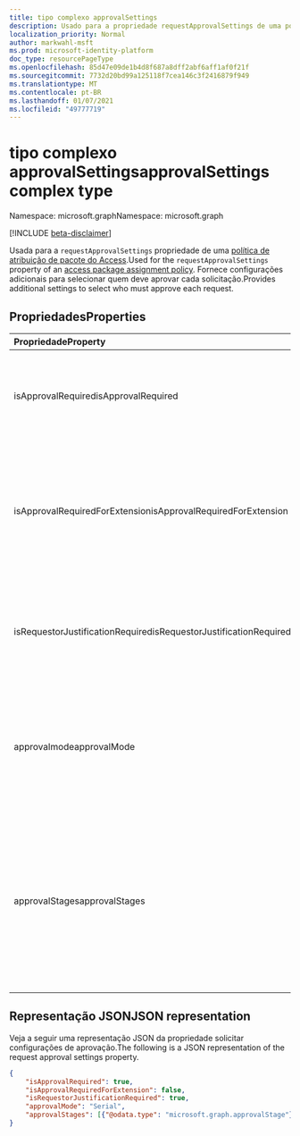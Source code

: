 ```yaml
---
title: tipo complexo approvalSettings
description: Usado para a propriedade requestApprovalSettings de uma política de atribuição de pacote do Access. Fornece configurações adicionais para selecionar quem deve aprovar cada solicitação.
localization_priority: Normal
author: markwahl-msft
ms.prod: microsoft-identity-platform
doc_type: resourcePageType
ms.openlocfilehash: 85d47e09de1b4d8f687a8dff2abf6aff1af0f21f
ms.sourcegitcommit: 7732d20bd99a125118f7cea146c3f2416879f949
ms.translationtype: MT
ms.contentlocale: pt-BR
ms.lasthandoff: 01/07/2021
ms.locfileid: "49777719"
---
```

# <a name="approvalsettings-complex-type"></a><span data-ttu-id="5b5a3-104">tipo complexo approvalSettings</span><span class="sxs-lookup"><span data-stu-id="5b5a3-104">approvalSettings complex type</span></span>

<span data-ttu-id="5b5a3-105">Namespace: microsoft.graph</span><span class="sxs-lookup"><span data-stu-id="5b5a3-105">Namespace: microsoft.graph</span></span>

[!INCLUDE [beta-disclaimer](../../includes/beta-disclaimer.md)]

<span data-ttu-id="5b5a3-106">Usada para a `requestApprovalSettings` propriedade de uma [política de atribuição de pacote do Access](accesspackageassignmentpolicy.md).</span><span class="sxs-lookup"><span data-stu-id="5b5a3-106">Used for the `requestApprovalSettings` property of an [access package assignment policy](accesspackageassignmentpolicy.md).</span></span> <span data-ttu-id="5b5a3-107">Fornece configurações adicionais para selecionar quem deve aprovar cada solicitação.</span><span class="sxs-lookup"><span data-stu-id="5b5a3-107">Provides additional settings to select who must approve each request.</span></span> 

## <a name="properties"></a><span data-ttu-id="5b5a3-108">Propriedades</span><span class="sxs-lookup"><span data-stu-id="5b5a3-108">Properties</span></span>

| <span data-ttu-id="5b5a3-109">Propriedade</span><span class="sxs-lookup"><span data-stu-id="5b5a3-109">Property</span></span>                     | <span data-ttu-id="5b5a3-110">Tipo</span><span class="sxs-lookup"><span data-stu-id="5b5a3-110">Type</span></span>                      | <span data-ttu-id="5b5a3-111">Descrição</span><span class="sxs-lookup"><span data-stu-id="5b5a3-111">Description</span></span> |
| :--------------------------- | :------------------------ | :---------- |
| <span data-ttu-id="5b5a3-112">isApprovalRequired</span><span class="sxs-lookup"><span data-stu-id="5b5a3-112">isApprovalRequired</span></span> | <span data-ttu-id="5b5a3-113">Booliano</span><span class="sxs-lookup"><span data-stu-id="5b5a3-113">Boolean</span></span> | <span data-ttu-id="5b5a3-114">Se for false, a aprovação não será necessária para solicitações nesta política.</span><span class="sxs-lookup"><span data-stu-id="5b5a3-114">If false, then approval is not required for requests in this policy.</span></span> |
| <span data-ttu-id="5b5a3-115">isApprovalRequiredForExtension</span><span class="sxs-lookup"><span data-stu-id="5b5a3-115">isApprovalRequiredForExtension</span></span> | <span data-ttu-id="5b5a3-116">Booliano</span><span class="sxs-lookup"><span data-stu-id="5b5a3-116">Boolean</span></span>| <span data-ttu-id="5b5a3-117">Se for false, a aprovação não será necessária para um usuário que já tenha uma atribuição para estender sua atribuição.</span><span class="sxs-lookup"><span data-stu-id="5b5a3-117">If false, then approval is not required for a user who already has an assignment to extend their assignment.</span></span> |
| <span data-ttu-id="5b5a3-118">isRequestorJustificationRequired</span><span class="sxs-lookup"><span data-stu-id="5b5a3-118">isRequestorJustificationRequired</span></span> | <span data-ttu-id="5b5a3-119">Booliano</span><span class="sxs-lookup"><span data-stu-id="5b5a3-119">Boolean</span></span> | <span data-ttu-id="5b5a3-120">Indica se o solicitante é necessário para fornecer uma justificativa em sua solicitação.</span><span class="sxs-lookup"><span data-stu-id="5b5a3-120">Indicates whether the requestor is required to supply a justification in their request.</span></span> |
| <span data-ttu-id="5b5a3-121">approvalmode</span><span class="sxs-lookup"><span data-stu-id="5b5a3-121">approvalMode</span></span>| <span data-ttu-id="5b5a3-122">Cadeia de caracteres</span><span class="sxs-lookup"><span data-stu-id="5b5a3-122">String</span></span> | <span data-ttu-id="5b5a3-123">Um de `NoApproval` , `SingleStage` ou `Serial` .</span><span class="sxs-lookup"><span data-stu-id="5b5a3-123">One of `NoApproval`, `SingleStage` or `Serial`.</span></span> <span data-ttu-id="5b5a3-124">O `NoApproval` é usado quando `isApprovalRequired` é falso.</span><span class="sxs-lookup"><span data-stu-id="5b5a3-124">The `NoApproval` is used when `isApprovalRequired` is false.</span></span> |
| <span data-ttu-id="5b5a3-125">approvalStages</span><span class="sxs-lookup"><span data-stu-id="5b5a3-125">approvalStages</span></span> | <span data-ttu-id="5b5a3-126">coleção [approvalStage](approvalstage.md)</span><span class="sxs-lookup"><span data-stu-id="5b5a3-126">[approvalStage](approvalstage.md) collection</span></span>| <span data-ttu-id="5b5a3-127">Se for necessário aprovar, um ou dois elementos dessa coleção define cada um dos estágios de aprovação.</span><span class="sxs-lookup"><span data-stu-id="5b5a3-127">If approval is required, the one or two elements of this collection define each of the stages of approval.</span></span> <span data-ttu-id="5b5a3-128">Uma matriz vazia se nenhuma aprovação for necessária.</span><span class="sxs-lookup"><span data-stu-id="5b5a3-128">An empty array if no approval is required.</span></span>  |

## <a name="json-representation"></a><span data-ttu-id="5b5a3-129">Representação JSON</span><span class="sxs-lookup"><span data-stu-id="5b5a3-129">JSON representation</span></span>

<span data-ttu-id="5b5a3-130">Veja a seguir uma representação JSON da propriedade solicitar configurações de aprovação.</span><span class="sxs-lookup"><span data-stu-id="5b5a3-130">The following is a JSON representation of the request approval settings property.</span></span>

<!-- {
  "blockType": "resource",
  "optionalProperties": [

  ],
  "@odata.type": "microsoft.graph.approvalSettings"
}-->

```json
{
    "isApprovalRequired": true,
    "isApprovalRequiredForExtension": false,
    "isRequestorJustificationRequired": true,
    "approvalMode": "Serial",
    "approvalStages": [{"@odata.type": "microsoft.graph.approvalStage"}]
}
```

<!-- uuid: 16cd6b66-4b1a-43a1-adaf-3a886856ed98
2019-02-04 14:57:30 UTC -->
<!-- {
  "type": "#page.annotation",
  "description": "approvalSettings complex type",
  "keywords": "",
  "section": "documentation",
  "tocPath": ""
}-->


